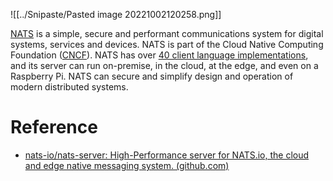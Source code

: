![[../Snipaste/Pasted image 20221002120258.png]]

[NATS](https://nats.io/) is a simple, secure and performant communications system for digital systems, services and devices. NATS is part of the Cloud Native Computing Foundation ([CNCF](https://cncf.io/)). NATS has over [40 client language implementations](https://nats.io/download/), and its server can run on-premise, in the cloud, at the edge, and even on a Raspberry Pi. NATS can secure and simplify design and operation of modern distributed systems.

# Reference
- [nats-io/nats-server: High-Performance server for NATS.io, the cloud and edge native messaging system. (github.com)](https://github.com/nats-io/nats-server)